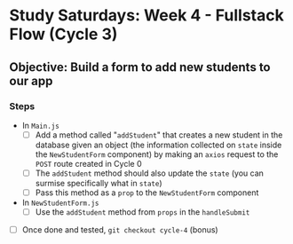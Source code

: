 # Study Saturdays: Week 4 - Fullstack Flow (Cycle 3)

## **Objective:** Build a form to add new students to our app

### Steps

- In `Main.js`
  - [ ] Add a method called "`addStudent`" that creates a new student in the database given an object (the information collected on `state` inside the `NewStudentForm` component) by making an `axios` request to the `POST` route created in Cycle 0
  - [ ] The `addStudent` method should also update the `state` (you can surmise specifically what in `state`)
  - [ ] Pass this method as a `prop` to the `NewStudentForm` component
- In `NewStudentForm.js`
  - [ ] Use the `addStudent` method from `props` in the `handleSubmit`
- [ ] Once done and tested, `git checkout cycle-4` (bonus)

